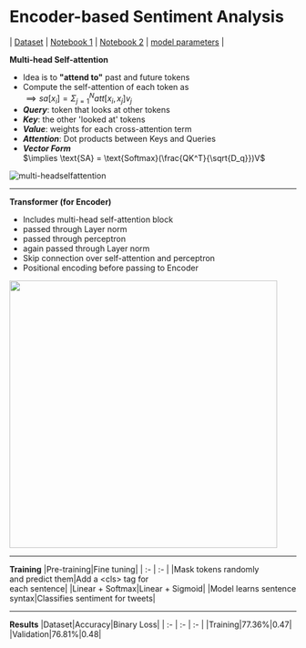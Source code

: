 # Encoder-based Sentiment Analysis
| [Dataset](https://www.kaggle.com/datasets/kazanova/sentiment140/data) | [Notebook 1](https://www.kaggle.com/code/kartikeysharmaah/1rt720-notebook-2) | [Notebook 2](https://www.kaggle.com/code/kartikeysharmaah/1tr720-notebook-3) | [model parameters](https://www.kaggle.com/models/kartikeysharmaah/bert-encoder-model) |

**Multi-head Self-attention**
* Idea is to **"attend to"** past and future tokens
* Compute the self-attention of each token as   
  $\implies sa[x_i] = \Sigma_{j=1}^{N}att[x_i,x_j]v_j$
* ***Query***: token that looks at other tokens
* ***Key***: the other 'looked at' tokens
* ***Value***: weights for each cross-attention term
* ***Attention***: Dot products between Keys and Queries
* ***Vector Form***   
  $\implies \text{SA} = \text{Softmax}(\frac{QK^T}{\sqrt{D_q}})V$   

![multi-headselfattention](https://miro.medium.com/max/469/1*GsLQLch51d7excmuAi4UzQ.png)

---
**Transformer (for Encoder)**
* Includes multi-head self-attention block
* passed through Layer norm
* passed through perceptron
* again passed through Layer norm
* Skip connection over self-attention and perceptron
* Positional encoding before passing to Encoder
<img src="https://heidloff.net/assets/img/2023/02/transformers.png" width="470px"/>

---
**Training**
|Pre-training|Fine tuning|
| :- | :- |
|Mask tokens randomly<br> and predict them|Add a \<cls\> tag for<br> each sentence|
|Linear + Softmax|Linear + Sigmoid|
|Model learns sentence syntax|Classifies sentiment for tweets|

---
**Results**
|Dataset|Accuracy|Binary Loss|
| :- | :- | :- |
|Training|77.36%|0.47|
|Validation|76.81%|0.48|
